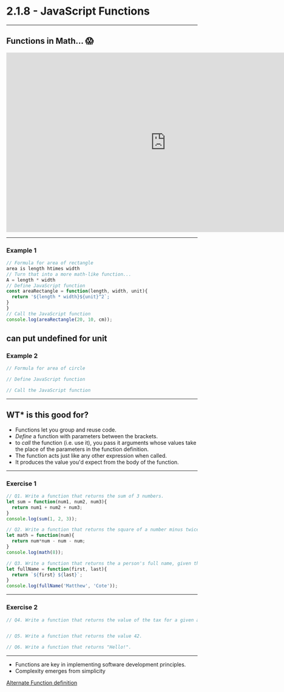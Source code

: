 # 2.1.8 - JavaScript Functions

---

## Functions in Math... 😱

<iframe
  width='840'
  height='472'
  src='https://www.youtube.com/embed/VhokQhjl5t0'
  frameborder='0'
  allowfullscreen
></iframe>

---

### Example 1

```js
// Formula for area of rectangle
area is length htimes width
// Turn that into a more math-like function...
A = length * width
// Define JavaScript function
const areaRectangle = function(length, width, unit){
  return '${length * width}${unit}^2`;
}
}
// Call the JavaScript function
console.log(areaRectangle(20, 10, cm));
```
can  put undefined for unit
---

### Example 2

```js
// Formula for area of circle

// Define JavaScript function

// Call the JavaScript function
```

---

## WT\* is this good for?

- Functions let you group and reuse code.
- _Define_ a function with parameters between the brackets.
- to _call_ the function (i.e. use it), you pass it arguments whose values take the place of the parameters in the function definition.
- The function acts just like any other expression when called.
- It produces the value you'd expect from the body of the function.

---

<Timer initialTime={10} />

### Exercise 1

```js
// Q1. Write a function that returns the sum of 3 numbers.
let sum = function(num1, num2, num3){
  return num1 + num2 + num3;
}
console.log(sum(1, 2, 3));

// Q2. Write a function that returns the square of a number minus twice the number.
let math = function(num){
  return num*num - num - num;
}
console.log(math(8));

// Q3. Write a function that returns the a person's full name, given their first and last names.
let fullName = function(first, last){
  return `${first} ${last}`;
}
console.log(fullName('Matthew', 'Cote'));
```

---

<Timer initialTime={10} />

### Exercise 2

```js
// Q4. Write a function that returns the value of the tax for a given amount.


// Q5. Write a function that returns the value 42.

// Q6. Write a function that returns "Hello!".
```

---

- Functions are key in implementing software development principles.
- Complexity emerges from simplicity

[Alternate Function definition](https://www.cs.utah.edu/~germain/PPS/Topics/functions.html)
